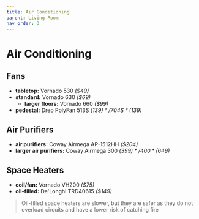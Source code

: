 ```yaml
---
title: Air Conditioning
parent: Living Room
nav_order: 3
---
```

# Air Conditioning

## Fans

- **tabletop:** Vornado 530 *($49)*
- **standard:** Vornado 630 *($69)*
	- **larger floors:** Vornado 660 *($99)*
- **pedestal:** Dreo PolyFan 513S *($139)* / 704S *($139)*

## Air Purifiers

- **air purifiers:** Coway Airmega AP-1512HH *($204)*
- **larger air purifiers:** Coway Airmega 300 *($399)* / 400 *($649)* 

## Space Heaters

- **coil/fan:** Vornado VH200 *($75)* 
- **oil-filled:** De'Longhi TRD40615 *($149)*

> Oil-filled space heaters are slower, but they are safer as they do not overload circuits and have a lower risk of catching fire
